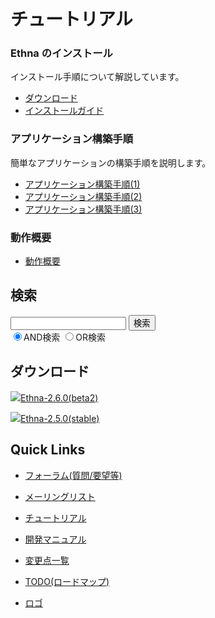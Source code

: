 # チュートリアル
### Ethna のインストール [](ethna-document-tutorial.html#b6a88370 "b6a88370")

インストール手順について解説しています。

- [ダウンロード](ethna-download.html "ethna-download (25d)")
- [インストールガイド](ethna-document-tutorial-install_guide.html "ethna-document-tutorial-install\_guide (16d)")

### アプリケーション構築手順 [](ethna-document-tutorial.html#z36dfbba "z36dfbba")

簡単なアプリケーションの構築手順を説明します。

- [アプリケーション構築手順(1)](ethna-document-tutorial-practice1.html "ethna-document-tutorial-practice1 (23d)")
- [アプリケーション構築手順(2)](ethna-document-tutorial-practice2.html "ethna-document-tutorial-practice2 (888d)")
- [アプリケーション構築手順(3)](ethna-document-tutorial-practice3.html "ethna-document-tutorial-practice3 (1240d)")

### 動作概要 [](ethna-document-tutorial.html#vdead465 "vdead465")

- [動作概要](ethna-document-tutorial-overview.html "ethna-document-tutorial-overview (1240d)")

<!-- ??END id:body -->
<!-- ??BEGIN id:summary --><!-- ??END id:note -->
<!-- ??BEGIN id:trackback -->
<!-- ?? END id:trackback --><!-- ?? END id:attach -->
<!-- ?? END id:summary -->
<!-- ??END id:content -->
<!-- ?? END id:wrap_content --><!-- ??sidebar?? ========================================================== -->
<!-- ??BEGIN id:wrap_sidebar -->

<!-- ??BEGIN id:search_form -->

## 検索

<form action="http://ethna.jp/index.php?cmd=search" method="post">
            <input type="hidden" name="encode_hint" value="??">
            <input type="text" name="word" value="" size="20">
            <input type="submit" value="検索"><br>
            <input type="radio" name="type" value="AND" checked id="and_search"><label for="and_search">AND検索</label>
            <input type="radio" name="type" value="OR" id="or_search"><label for="or_search">OR検索</label>
    </form>

<!-- END id:search_form -->
<!-- ??BEGIN id:download_link -->

## ダウンロード

[![](image/minilogo.gif)Ethna-2.6.0(beta2)](ethna-download.html)

[![](image/minilogo.gif)Ethna-2.5.0(stable)](ethna-download.html)

<!-- END id:download_link -->
<!-- ??BEGIN id:download_link -->

## Quick Links

- [フォーラム(質問/要望等)](ethna-community-forum.html)
- [メーリングリスト](http://ml.ethna.jp/mailman/listinfo/users)

- [チュートリアル](ethna-document-tutorial.html)
- [開発マニュアル](ethna-document-dev_guide.html)
- [変更点一覧](ethna-document-changes.html)

- [TODO(ロードマップ)](TODO.html)
- [ロゴ](ethna-logo.html)

<!-- END id:download_link -->
<!-- ??BEGIN id:search_form -->


